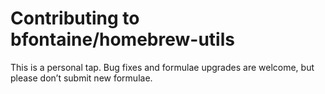 # Contributing to bfontaine/homebrew-utils

This is a personal tap. Bug fixes and formulae upgrades are welcome, but please
don’t submit new formulae.
